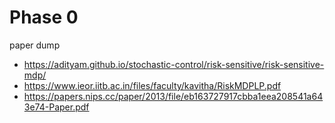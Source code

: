 # Phase 0 


paper dump
* https://adityam.github.io/stochastic-control/risk-sensitive/risk-sensitive-mdp/
* https://www.ieor.iitb.ac.in/files/faculty/kavitha/RiskMDPLP.pdf
* https://papers.nips.cc/paper/2013/file/eb163727917cbba1eea208541a643e74-Paper.pdf
